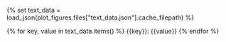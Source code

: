 {% set text_data = load_json(plot_figures.files["text_data.json"].cache_filepath) %}

{% for key, value in text_data.items() %}
{{key}}: {{value}}
{% endfor %}